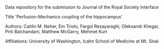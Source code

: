 Data repository for the submission to Journal of the Royal Society Interface

Title 'Perfusion-Mechanics coupling of the hippocampus' 

Authors: Caitlin M. Neher, Em Triolo, Fargol Rezayaraghi, Oleksandr Khegai, Priti Balchandani, Matthew McGarry, Mehmet Kurt 

Affiliations: University of Washington, Icahn School of Medicine at Mt. Sinai
